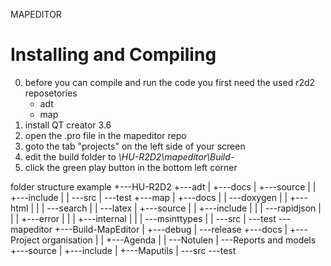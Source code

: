 MAPEDITOR

# Installing and Compiling

0. before you can compile and run the code you first need the used r2d2 reposetories
    * adt
    * map
0. install QT creator 3.6 
0. open the .pro file in the mapeditor repo
0. goto the tab "projects" on the left side of your screen
0. edit the build folder to *\HU-R2D2\mapeditor\Build-*
0. click the green play button in the bottom left corner

folder structure example
    +---HU-R2D2
		+---adt
		|   +---docs
		|   +---source
		|   |   +---include
		|   |   \---src
		|   \---test
		+---map
		|   +---docs
		|   |   \---doxygen
		|   |       +---html
		|   |       |   \---search
		|   |       \---latex
		|   +---source
		|   |   +---include
		|   |   |   \---rapidjson
		|   |   |       +---error
		|   |   |       +---internal
		|   |   |       \---msinttypes
		|   |   \---src
		|   \---test
		\---mapeditor
			+---Build-MapEditor
			|   +---debug
			|   \---release
			+---docs
			|   +---Project organisation
			|   |   +---Agenda
			|   |   \---Notulen
			|   \---Reports and models
			+---source
			|   +---include
			|   +---Maputils
			|   \---src
			\---test


